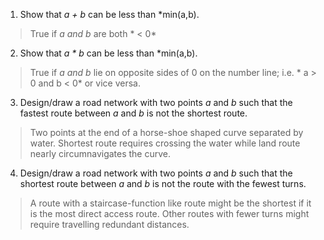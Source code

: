 1. Show that *a + b* can be less than *min(a,b).

> True if *a and b* are both * < 0*

2. Show that *a * b* can be less than *min(a,b).

> True if *a and b* lie on opposite sides of 0 on the number line; i.e. * a > 0 and b < 0* or vice versa.

3. Design/draw a road network with two points *a* and *b* such that the fastest route between *a* and *b* is not the shortest route.

> Two points at the end of a horse-shoe shaped curve separated by water. Shortest route requires crossing the water while land route
nearly circumnavigates the curve.

4. Design/draw a road network with two points *a* and *b* such that the shortest route between *a* and *b* is not the route with the fewest turns.

> A route with a staircase-function like route might be the shortest if it is the most direct access route. Other routes with fewer turns
might require travelling redundant distances.

